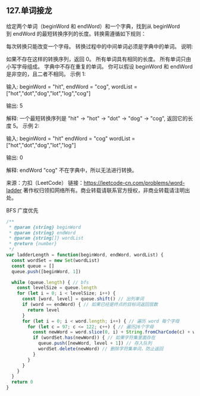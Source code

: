 ## 127.单词接龙

给定两个单词（beginWord 和 endWord）和一个字典，找到从 beginWord 到 endWord 的最短转换序列的长度。转换需遵循如下规则：

每次转换只能改变一个字母。
转换过程中的中间单词必须是字典中的单词。
说明:

如果不存在这样的转换序列，返回 0。
所有单词具有相同的长度。
所有单词只由小写字母组成。
字典中不存在重复的单词。
你可以假设 beginWord 和 endWord 是非空的，且二者不相同。
示例 1:

输入:
beginWord = "hit",
endWord = "cog",
wordList = ["hot","dot","dog","lot","log","cog"]

输出: 5

解释: 一个最短转换序列是 "hit" -> "hot" -> "dot" -> "dog" -> "cog",
     返回它的长度 5。
示例 2:

输入:
beginWord = "hit"
endWord = "cog"
wordList = ["hot","dot","dog","lot","log"]

输出: 0

解释: endWord "cog" 不在字典中，所以无法进行转换。

来源：力扣（LeetCode）
链接：https://leetcode-cn.com/problems/word-ladder
著作权归领扣网络所有。商业转载请联系官方授权，非商业转载请注明出处。


BFS 广度优先

```js
/**
 * @param {string} beginWord
 * @param {string} endWord
 * @param {string[]} wordList
 * @return {number}
 */
var ladderLength = function(beginWord, endWord, wordList) {
  const wordSet = new Set(wordList)
  const queue = []
  queue.push([beginWord, 1])

  while (queue.length) { // bfs
    const levelSize = queue.length
    for (let i = 0; i < levelSize; i++) {
      const [word, level] = queue.shift() // 出列单词
      if (word == endWord) { // 如果已经是终点的目标词返回层数
        return level
      }
      for (let i = 0; i < word.length; i++) { // 遍历 word 每个字母
        for (let c = 97; c <= 122; c++) { // 遍历26个字母
          const newWord = word.slice(0, i) + String.fromCharCode(c) + word.slice(i + 1) // 把每种情况的 26个字母遍历
          if (wordSet.has(newWord)) { // 如果字符集里面存在
            queue.push([newWord, level + 1]) // 存入队列
            wordSet.delete(newWord) // 删除字符集单词，防止返回
          }
        }
      }
    }
  }
  return 0
}
```